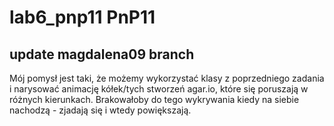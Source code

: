 # lab6_pnp11 PnP11
## update magdalena09 branch

Mój pomysł jest taki, że możemy wykorzystać klasy z poprzedniego zadania i narysować animację kółek/tych stworzeń agar.io, które się poruszają w różnych kierunkach.
Brakowałoby do tego wykrywania kiedy na siebie nachodzą - zjadają się i wtedy powiększają.
